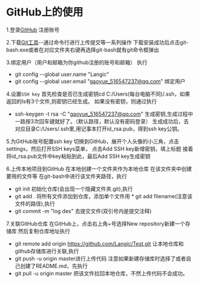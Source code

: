 # GitHub上的使用
1.登录[GitHub](https://github.com/) 注册账号

2.下载[Git工具](https://git-scm.com/downloads)--通过命令行进行上传提交等一系列操作
下载安装成功后点击git-bash.exe或者在对应文件夹右键再选择git-bash就有git命令框弹出

3.绑定用户（用户和邮箱为你github注册的账号和邮箱）
执行
* git config --global user.name "Langic"
* git config --global user.email "gaoyue_516547237@qq.com"
绑定用户

4.设置`SSH key`
首先检查是否已生成密钥cd C:/Users(每台电脑不同)/.ssh，如果返回的ls有3个文件,则密钥已经生成。
如果没有密钥，则通过执行
* ssh-keygen -t rsa -C "gaoyue_516547237@qq.com"
生成密钥,生成过程中一路按3次回车键就好了。（默认路径，默认没有密码登录）
生成成功后，去对应目录C:/Users/.ssh里,用记事本打开id_rsa.pub，得到ssh key公钥。

5.为GitHub账号配置ssh key
切换到GitHub，展开个人头像的小三角，点击settings，然后打开SSH keys菜单， 点击Add SSH key新增密钥，填上标题
接着将id_rsa.pub文件中key粘贴到此，最后Add SSH key生成密钥

6.上传本地项目到GitHub
在本地创建一个文件夹作为本地仓库
在该文件夹中创建要用的文件等
在git-bash中进行该文件夹路径，执行
* git init 初始化仓库(会出现一个隐藏文件夹.git),执行
* git add . 将所有文件添加到仓库，添加单个文件用 * git add filename(注意该文件的路径),执行
* git commit -m "log des" 去提交文件(双引号内是提交注释)

7.关联GitHub仓库
在GitHub上，点击右上角+号选择New repository新建一个存储库
然后复制仓库地址执行
* git remote add origin https://github.com/Langic/Test.git 让本地仓库和github存储库进行关联,执行
* git push -u origin master进行上传代码
注意如果新建存储库时选择了或者自己创建了README.md，先执行
* git pull -u origin master 把该文件拉回本地仓库，不然上传代码不会成功。
